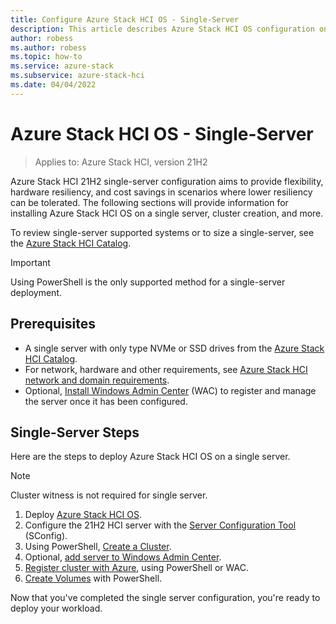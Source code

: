 ```yaml
---
title: Configure Azure Stack HCI OS - Single-Server 
description: This article describes Azure Stack HCI OS configuration on a single server
author: robess
ms.author: robess
ms.topic: how-to
ms.service: azure-stack
ms.subservice: azure-stack-hci
ms.date: 04/04/2022
---
```


# **Azure Stack HCI OS - Single-Server**
> Applies to: Azure Stack HCI, version 21H2

Azure Stack HCI 21H2 single-server configuration aims to provide flexibility, hardware resiliency, and cost savings in scenarios where lower  resiliency can be tolerated. The following sections will provide information for installing Azure Stack HCI OS on a single server, cluster creation, and more.

To review single-server supported systems or to size a single-server, see the [Azure Stack HCI Catalog](https://hcicatalog.azurewebsites.net/#/).

> [!IMPORTANT]
> Using PowerShell is the only supported method for a single-server deployment.
## **Prerequisites**

- A single server with only type NVMe or SSD drives from the [Azure Stack HCI Catalog](https://hcicatalog.azurewebsites.net/#/catalog).
- For network, hardware and other requirements, see [Azure Stack HCI network and domain requirements](../deploy/operating-system.md#determine-hardware-and-network-requirements).
- Optional, [Install Windows Admin Center](/windows-server/manage/windows-admin-center/deploy/install) (WAC) to register and manage the server once it has been configured.

## **Single-Server Steps**

Here are the steps to deploy Azure Stack HCI OS on a single server.
> [!NOTE]
> Cluster witness is not required for single server.

1. Deploy [Azure Stack HCI OS](../deploy/operating-system.md#manual-deployment).
2. Configure the 21H2 HCI server with the [Server Configuration Tool](/windows-server/administration/server-core/server-core-sconfig) (SConfig).
3. Using PowerShell, [Create a Cluster](../deploy/create-cluster-powershell.md).
4. Optional, [add server to Windows Admin Center](/windows-server/manage/windows-admin-center/use/manage-servers#adding-a-server-to-windows-admin-center).
5. [Register cluster with Azure](../deploy/register-with-azure.md), using PowerShell or WAC.
6. [Create Volumes]() with PowerShell.

Now that you've completed the single server configuration, you're ready to deploy your workload.
